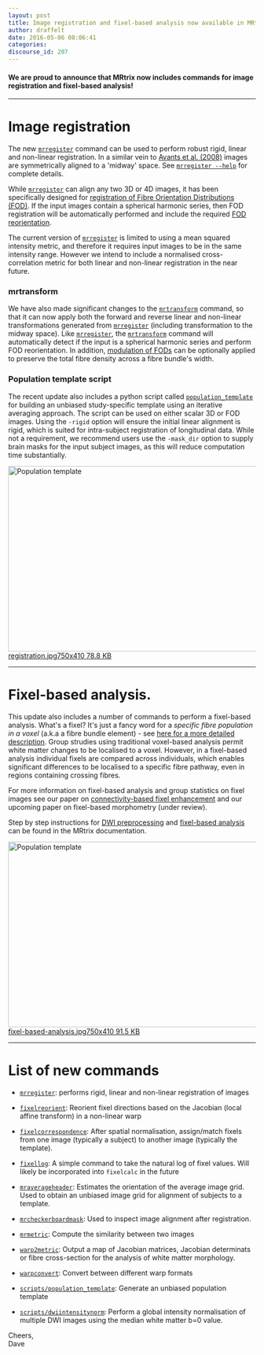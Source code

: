 ```yaml
---
layout: post
title: Image registration and fixel-based analysis now available in MRtrix!
author: draffelt
date: 2016-05-06 08:06:41
categories:
discourse_id: 207
---
```

<h4>We are proud to announce that MRtrix now includes commands for image registration and fixel-based analysis!</h4>

<hr>

<h1>Image registration</h1>

<p>The new <a href="http://userdocs.mrtrix.org/en/latest/getting_started/commands_list.html#mrregister"><code>mrregister</code></a> command can be used to perform robust rigid, linear and non-linear registration. In a similar vein to <a href="http://www.ncbi.nlm.nih.gov/pubmed/17659998">Avants et al. (2008)</a> images are symmetrically aligned to a 'midway' space. See <a href="http://userdocs.mrtrix.org/en/latest/getting_started/commands_list.html#mrregister"><code>mrregister --help</code></a> for complete details. </p>

<p>While <a href="http://userdocs.mrtrix.org/en/latest/getting_started/commands_list.html#mrregister"><code>mrregister</code></a> can align any two 3D or 4D images, it has been specifically designed for <a href="http://www.ncbi.nlm.nih.gov/pubmed/21316463">registration of Fibre Orientation Distributions (FOD)</a>. If the input images contain a spherical harmonic series, then FOD registration will be automatically performed and include the required <a href="http://www.ncbi.nlm.nih.gov/pubmed/22183751">FOD reorientation</a>.</p>

<p>The current version of <a href="http://userdocs.mrtrix.org/en/latest/getting_started/commands_list.html#mrregister"><code>mrregister</code></a> is limited to using a mean squared intensity metric, and therefore it requires input images to be in the same intensity range. However we intend to include a normalised cross-correlation metric for both linear and non-linear registration in the near future. </p>

<h3>mrtransform</h3>

<p>We have also made significant changes to the <a href="http://userdocs.mrtrix.org/en/latest/getting_started/commands_list.html#mrtransform"><code>mrtransform</code></a> command, so that it can now apply both the forward and reverse linear and non-linear transformations generated from <a href="http://userdocs.mrtrix.org/en/latest/getting_started/commands_list.html#mrregister"><code>mrregister</code></a> (including transformation to the midway space). Like <a href="http://userdocs.mrtrix.org/en/latest/getting_started/commands_list.html#mrregister"><code>mrregister</code></a>, the <a href="http://userdocs.mrtrix.org/en/latest/getting_started/commands_list.html#mrtransform"><code>mrtransform</code></a> command will automatically detect if the input is a spherical harmonic series and perform FOD reorientation. In addition, <a href="http://www.ncbi.nlm.nih.gov/pubmed/22036682">modulation of FODs</a> can be optionally applied to preserve the total fibre density across a fibre bundle's width. </p>

<h3>Population template script</h3>

<p>The recent update also includes a python script called <a href="http://userdocs.mrtrix.org/en/latest/getting_started/scripts_list.html#population-template"><code>population_template</code></a> for building an unbiased study-specific template using an iterative averaging approach. The script can be used on either scalar 3D or FOD images. Using the <code>-rigid</code> option will ensure the initial linear alignment is rigid, which is suited for intra-subject registration of longitudinal data.  While not a requirement, we recommend users use the <code>-mask_dir</code> option to supply brain masks for the input subject images, as this will reduce computation time substantially. </p>

<p><div class="lightbox-wrapper"><a data-download-href="//community.mrtrix.org/uploads/default/1a371b815a4c94571816ffe7f74a98f8aa14ff44" href="//community.mrtrix.org/uploads/default/original/1X/1a371b815a4c94571816ffe7f74a98f8aa14ff44.jpg" class="lightbox" title="registration.jpg"><img src="//community.mrtrix.org/uploads/default/optimized/1X/1a371b815a4c94571816ffe7f74a98f8aa14ff44_1_690x377.jpg" alt="Population template" width="690" height="377"><div class="meta">
<span class="filename">registration.jpg</span><span class="informations">750x410 78.8 KB</span><span class="expand"></span>
</div></a></div></p>

<hr>

<h1>Fixel-based analysis.</h1>

<p>This update also includes a number of commands to perform a fixel-based analysis. What's a fixel? It's just a fancy word for a <em>specific fibre population in a voxel</em> (a.k.a a fibre bundle element) - see <a href="http://userdocs.mrtrix.org/en/latest/concepts/dixels_fixels.html">here for a more detailed description</a>. Group strudies using traditional voxel-based analysis permit white matter changes to be localised to a voxel. However, in a fixel-based analysis individual fixels are compared across individuals, which enables significant differences to be localised to a specific fibre pathway, even in regions containing crossing fibres. </p>

<p>For more information on fixel-based analysis and group statistics on fixel images see our paper on <a href="http://www.ncbi.nlm.nih.gov/pubmed/26004503">connectivity-based fixel enhancement</a> and our upcoming paper on fixel-based morphometry (under review). </p>

<p>Step by step instructions for <a href="http://mrtrix.readthedocs.io/en/latest/workflows/DWI_preprocessing_for_quantitative_analysis.html">DWI preprocessing</a> and <a href="http://mrtrix.readthedocs.io/en/latest/workflows/fixel_based_analysis.html">fixel-based analysis</a> can be found in the MRtrix documentation. </p>

<p><div class="lightbox-wrapper"><a data-download-href="//community.mrtrix.org/uploads/default/d3c453f2c16e4dbc363d1db33c670756df3c9262" href="//community.mrtrix.org/uploads/default/original/1X/d3c453f2c16e4dbc363d1db33c670756df3c9262.jpg" class="lightbox" title="fixel-based-analysis.jpg"><img src="//community.mrtrix.org/uploads/default/optimized/1X/d3c453f2c16e4dbc363d1db33c670756df3c9262_1_690x377.jpg" alt="Population template" width="690" height="377"><div class="meta">
<span class="filename">fixel-based-analysis.jpg</span><span class="informations">750x410 91.5 KB</span><span class="expand"></span>
</div></a></div></p>

<hr>

<h1>List of new commands</h1>

<ul>
<li><p><a href="http://userdocs.mrtrix.org/en/latest/getting_started/commands_list.html#mrregister"><code>mrregister</code></a>: performs rigid, linear and non-linear registration of images</p></li>
<li><p><a href="http://userdocs.mrtrix.org/en/latest/getting_started/commands_list.html#fixelreorient"><code>fixelreorient</code></a>: Reorient fixel directions based on the Jacobian (local affine transform) in a non-linear warp</p></li>
<li><p><a href="http://userdocs.mrtrix.org/en/latest/getting_started/commands_list.html#fixelcorrespondence"><code>fixelcorrespondence</code></a>: After spatial normalisation, assign/match fixels from one image (typically a subject) to another image (typically the template). </p></li>
<li><p><a href="http://userdocs.mrtrix.org/en/latest/getting_started/commands_list.html#fixellog"><code>fixellog</code></a>: A simple command to take the natural log of fixel values. Will likely be incorporated into <code>fixelcalc</code> in the future</p></li>
<li><p><a href="http://userdocs.mrtrix.org/en/latest/getting_started/commands_list.html#mraverageheader"><code>mraverageheader</code></a>: Estimates the orientation of the average image grid. Used to obtain an unbiased image grid for alignment of subjects to a template. </p></li>
<li><p><a href="http://userdocs.mrtrix.org/en/latest/getting_started/commands_list.html#mrcheckerboardmask"><code>mrcheckerboardmask</code></a>: Used to inspect image alignment after registration.</p></li>
<li><p><a href="http://userdocs.mrtrix.org/en/latest/getting_started/commands_list.html#mrmetric"><code>mrmetric</code></a>: Compute the similarity between two images</p></li>
<li><p><a href="http://userdocs.mrtrix.org/en/latest/getting_started/commands_list.html#warp2metric"><code>warp2metric</code></a>: Output a map of Jacobian matrices, Jacobian determinats or fibre cross-section for the analysis of white matter morphology. </p></li>
<li><p><a href="http://userdocs.mrtrix.org/en/latest/getting_started/commands_list.html#warpconvert"><code>warpconvert</code></a>: Convert between different warp formats</p></li>
<li><p><a href="http://userdocs.mrtrix.org/en/latest/getting_started/scripts_list.html#population-template"><code>scripts/population_template</code></a>: Generate an unbiased population template</p></li>
<li><p><a href="http://userdocs.mrtrix.org/en/latest/getting_started/scripts_list.html#dwiintensitynorm"><code>scripts/dwiintensitynorm</code></a>: Perform a global intensity normalisation of multiple DWI images using the median white matter b=0 value.</p></li>
</ul>

<p>Cheers,<br>Dave</p>
            